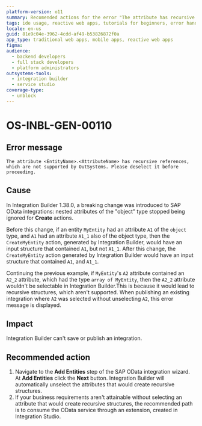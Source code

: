 ```yaml
---
platform-version: o11
summary: Recomended actions for the error "The attribute has recursive references, which are not supported by OutSystems. Please deselect it before proceeding." in Integration Builder.
tags: ide usage, reactive web apps, tutorials for beginners, error handling, sap odata integrations
locale: en-us
guid: 81e9c04e-3962-4cdd-af49-b53826872f0a
app_type: traditional web apps, mobile apps, reactive web apps
figma:
audience:
  - backend developers
  - full stack developers
  - platform administrators
outsystems-tools:
  - integration builder
  - service studio
coverage-type:
  - unblock
---
```


# OS-INBL-GEN-00110

## Error message

`The attribute <EntityName>.<AttributeName> has recursive references, which are not supported by OutSystems. Please deselect it before proceeding.`

## Cause

In Integration Builder 1.38.0, a breaking change was introduced to SAP OData integrations: nested attributes of the "object" type stopped being ignored for **Create** actions.

Before this change, if an entity `MyEntity` had an attribute `A1` of the `object` type, and `A1` had an attribute `A1_1` also of the object type, then the `CreateMyEntity` action, generated by Integration Builder, would have an input structure that contained `A1`, but not `A1_1`.
After this change, the `CreateMyEntity` action generated by Integration Builder would have an input structure that contained `A1`, and `A1_1`.

Continuing the previous example, if `MyEntity`'s `A2` attribute contained an `A2_2` attribute, which had the type `array of MyEntity`, then the `A2_2` attribute wouldn't be selectable in Integration Builder.This is because it would lead to recursive structures, which aren't supported.
When publishing an existing integration where `A2` was selected without unselecting `A2`, this error message is displayed.

## Impact

Integration Builder can't save or publish an integration.

## Recommended action

1. Navigate to the **Add Entities** step of the SAP OData integration wizard. At **Add Entities** click the **Next** button. Integration Builder will automatically unselect the attributes that would create recursive structures.
1. If your business requirements aren't attainable without selecting an attribute that would create recursive structures, the recommended path is to consume the OData service through an extension, created in Integration Studio.
